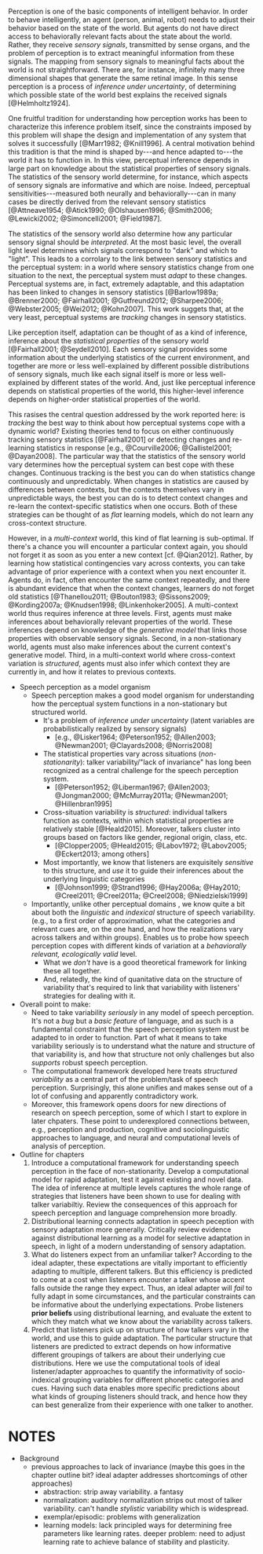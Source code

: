 Perception is one of the basic components of intelligent behavior. In order to
behave intelligently, an agent (person, animal, robot) needs to adjust their
behavior based on the state of the world. But agents do not have direct access
to behaviorally relevant facts about the state about the world. Rather, they
receive _sensory signals_, transmitted by sense organs, and the problem of
perception is to extract meaningful information from these signals. The mapping
from sensory signals to meaningful facts about the world is not
straightforward. There are, for instance, infinitely many three dimensional
shapes that generate the same retinal image. In this sense perception is a
process of _inference under uncertainty_, of determining which possible state of
the world best explains the received signals [@Helmholtz1924].

One fruitful tradition for understanding how perception works has been to
characterize this inference problem itself, since the constraints imposed by
this problem will shape the design and implementation of any system that solves
it successfully [@Marr1982; @Knill1996]. A central motivation behind this
tradition is that the mind is shaped by---and hence adapted to---the world it
has to function in.  In this view, perceptual inference depends in large part on
knowledge about the statistical properties of sensory signals. The statistics of
the sensory world determine, for instance, which aspects of sensory signals are
informative and which are noise.  Indeed, perceptual sensitivities---measured
both neurally and behaviorally---can in many cases be directly derived from the
relevant sensory statistics
[@Attneave1954; @Atick1990; @Olshausen1996; @Smith2006; @Lewicki2002; @Simoncelli2001; @Field1987].

The statistics of the sensory world also determine how any particular sensory
signal should be _interpreted_. At the most basic level, the overall light level
determines which signals correspond to "dark" and which to "light". This leads
to a corrolary to the link between sensory statistics and the perceptual system:
in a world where sensory statistics change from one situation to the next, the
perceptual system must _adapt_ to these changes. Perceptual systems are, in
fact, extremely adaptable, and this adaptation has been linked to changes in
sensory statistics
[@Barlow1989a; @Brenner2000; @Fairhall2001; @Gutfreund2012; @Sharpee2006; @Webster2005; @Wei2012; @Kohn2007]. This
work suggets that, at the very least, perceptual systems are _tracking_ changes
in sensory statistics.

Like perception itself, adaptation can be thought of as a kind of inference,
inference about the _statistical properties_ of the sensory world
[@Fairhall2001; @Seydell2010]. Each sensory signal provides some information
about the underlying statistics of the current environment, and together are
more or less well-explained by different possible distributions of sensory
signals, much like each signal itself is more or less well-explained by
different states of the world. And, just like perceptual inference depends on
statistical properties of the world, this higher-level inference depends on
higher-order statistical properties of the world.

This rasises the central question addressed by the work reported here: is
_tracking_ the best way to think about how perceptual systems cope with a
dynamic world? Existing theories tend to focus on either continuously tracking
sensory statistics [@Fairhall2001] or detecting changes and re-learning
statistics in response [e.g., @Courville2006; @Gallistel2001; @Dayan2008].  The
particular way that the statistics of the sensory world vary determines how the
perceptual system can best cope with these changes. Continuous tracking is the
best you can do when statistics change continuously and unpredictably. When
changes in statistics are caused by differences between contexts, but the
contexts themselves vary in unpredictable ways, the best you can do is to detect
context changes and re-learn the context-specific statistics when one
occurs. Both of these strategies can be thought of as _flat_ learning models,
which do not learn any cross-context structure.

However, in a _multi-context_ world, this kind of flat learning is
sub-optimal. If there's a chance you will encounter a particular context again,
you should not forget it as soon as you enter a new context
[cf. @Qian2012]. Rather, by learning how statistical contingencies vary across
contexts, you can take advantage of prior experience with a context when you
next encounter it. Agents do, in fact, often encounter the same context
repeatedly, and there is abundant evidence that when the context changes,
learners do not forget old statistics
[@Thanellou2011; @Bouton1983; @Sissons2009; @Kording2007a; @Knudsen1998; @Linkenhoker2005].
A multi-context world thus requires inference at three levels. First, agents
must make inferences about behaviorally relevant properties of the world. These
inferences depend on knowledge of the _generative model_ that links those
properties with observable sensory signals. Second, in a non-stationary world,
agents must also make inferences about the current context's generative
model. Third, in a multi-context world where cross-context variation is
_structured_, agents must also infer which context they are currently in, and
how it relates to previous contexts.


* Speech perception as a model organism
    * Speech perception makes a good model organism for understanding how the perceptual system functions in a non-stationary but structured world.
        * It's a problem of _inference under uncertainty_ (latent variables are
          probabilistically realized by sensory signals)
            * [e.g., @Lisker1964; @Peterson1952; @Allen2003; @Newman2001; @Clayards2008; @Norris2008]
        * The statistical properties vary across situations (_non-stationarity_):
          talker variability/"lack of invariance" has long been recognized as a central challenge for the speech perception system.
            * [@Peterson1952; @Liberman1967; @Allen2003; @Jongman2000; @McMurray2011a; @Newman2001; @Hillenbran1995]
        * Cross-situation variability is _structured_: individual talkers function as contexts, within which statistical properties are relatively stable [@Heald2015]. Moreover, talkers cluster into groups based on factors like gender, regional origin, class, etc.
            * [@Clopper2005; @Heald2015; @Labov1972; @Labov2005; @Eckert2013; among others]
        * Most importantly, we know that listeners are exquisitely _sensitive_
          to this structure, and _use_ it to guide their inferences about the
          underlying linguistic categories
            * [@Johnson1999; @Strand1996; @Hay2006a; @Hay2010; @Creel2011; @Creel2011a; @Creel2008; @Niedzielski1999]
    * Importantly, unlike other perceptual domains <!-- I dunno aboout
      this... -->, we know quite a bit about both the _linguistic_ and
      _indexical_ structure of speech variability. (e.g., to a first order of
      approximation, what the categories and relevant cues are, on the one hand,
      and how the realizations vary across talkers and within groups). Enables us to probe how speech perception copes with different kinds of variation at a _behaviorally relevant, ecologically valid_ level.
        * What we _don't_ have is a good theoretical framework for linking these all
          together. <!-- maybe here is a good place for points in notes below on prev. work? or at least a pointer to where it's reviewed in later chapters -->
        * And, relatedly, the kind of quanitative data on the structure of
          variability that's required to link that variability with listeners'
          strategies for dealing with it.
* Overall point to make:
    * Need to take variability _seriously_ in any model of speech perception. It's not a _bug_ but a _basic feature_ of language, and as such is a fundamental constraint that the speech perception system must be adapted to in order to function. Part of what it means to take variability seriously is to understand what the nature and structure of that variability is, and how that structure not only challenges but also _supports_ robust speech perception.
    * The computational framework developed here treats _structured variability_ as a central part of the problem/task of speech perception. Surprisingly, this alone unifies and makes sense out of a lot of confusing and apparently contradictory work.
    * Moreover, this framework opens doors for new directions of research on speech perception, some of which I start to explore in later chpaters. These point to underexplored connections between, e.g., perception and production, cognitive and sociolinguistic approaches to language, and neural and computational levels of analysis of perception.
* Outline for chapters
    1. Introduce a computational framework for understanding speech perception in the face of non-stationarity. Develop a computational model for rapid adaptation, test it against existing and novel data. The idea of inference at multiple levels captures the whole range of strategies that listeners have been shown to use for dealing with talker variabiltiy. Review the consequences of this approach for speech perception and language comprehension more broadly.
    2. Distributional learning connects adaptation in speech peception with sensory adaptation more generally. Critically review evidence against distributional learning as a model for selective adaptation in speech, in light of a modern understanding of sensory adaptation.
    3. What do listeners expect from an unfamiliar talker? According to the ideal adapter, these expectations are vitally important to efficiently adapting to multiple, different talkers. But this efficiency is predicted to come at a cost when listeners encounter a talker whose accent falls outside the range they expect. Thus, an ideal adapter will _fail_ to fully adapt in some circumstances, and the particular constraints can be informative about the underlying expectations. Probe listeners __prior beliefs__ using distributional learning, and evaluate the extent to which they match what we know about the variability across talkers.
    4. Predict that listeners pick up on structure of how talkers vary in the world, and use this to guide adaptation. The particular structure that listeners are predicted to extract depends on how informative different groupings of talkers are about their underlying cue distributions.  Here we use the computational tools of ideal listener/adapter approaches to quantify the informativity of socio-indexical grouping variables for different phonetic categories and cues. Having such data enables more specific predictions about what kinds of grouping listeners should track, and hence how they can best generalize from their experience with one talker to another.



# NOTES

* Background
    * previous approaches to lack of invariance (maybe this goes in the chapter
      outline bit? ideal adapter addresses shortcomings of other approaches)
        * abstraction: strip away variability. a fantasy
        * normalization: auditory normalization strips out most of talker variability. can't handle _stylistic_ variability which is widespread.
        * exemplar/episodic: problems with generalization
        * learning models: lack principled ways for determining free parameters like learning rates. deeper problem: need to adjust learning rate to achieve balance of stability and plasticity.
